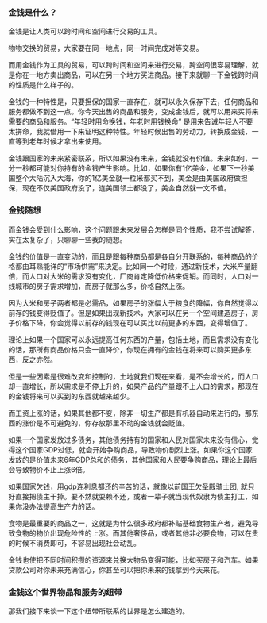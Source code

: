 ### 金钱是什么？

金钱是让人类可以跨时间和空间进行交易的工具。

物物交换的贸易，大家要在同一地点，同一时间完成对等交易。

而用金钱作为工具的贸易，可以跨时间和空间来进行交易，跨空间很容易理解，就是你在一地方卖出商品，可以在另一个地方买进商品。接下来就聊一下金钱跨时间的性质是什么样子的。

金钱的一种特性是，只要担保的国家一直存在，就可以永久保存下去，任何商品和服务都做不到这一点。你今天出售的商品和服务，变成金钱后，就可以用来买将来需要的商品和服务。“年轻时用命换钱，年老时用钱换命” 是用来告诫年轻人不要太拼命，我就借用一下来证明这种特性。年轻时候出售的劳动力，转换成金钱，一直等到老年时候才拿出来使用。

金钱跟国家的未来紧密联系，所以如果没有未来，金钱就没有价值。未来如何，一分一秒都可能对你持有的金钱产生影响。比如，如果你有1亿美金，如果下一秒美国整个大陆沉入大海，你的1亿美金就一粒米都买不到，美金是由美国政府做担保，现在不仅美国政府没了，连美国领土都没了，美金自然就一文不值。

### 金钱随想

而金钱会受到什么影响，这个问题跟未来发展会怎样是同个性质，我不尝试解答，实在太复杂了，只聊聊一些我的随想。

金钱的价值是一直变动的，而且是跟每种商品都是各自分开联系的，每种商品的价格都由耳熟能详的“市场供需”来决定。比如同一个时段，通过新技术，大米产量翻倍，而人口对大米的需求没有变化，厂商肯定降低价格来促销。而同时，人口对一线城市的房子需求增加，而房子就那么多，价格自然上涨。

因为大米和房子两者都是必需品，如果房子的涨幅大于粮食的降幅，你自然觉得以前存的钱变得贬值了。但是如果出现新技术，大家可以在另一个空间建造房子，房子价格下降，你会觉得以前存的钱现在可以买比以前更多的东西，变得增值了。

理论上如果一个国家可以永远提高任何东西的产量，包括土地，而且需求没有变化的话，那所有商品价格只会一直降价，你现在拥有的金钱在将来可以购买更多东西，反之亦然。

但是一些因素是很难改变和控制的，土地就我们现在来看，是不会增长的，而人口却一直增长，所以需求是不停上升的，如果产品的产量跟不上人口的需求，那现在的金钱将来可以买到的东西就越来越少。

而工资上涨的话，如果其他都不变，除非一切生产都是有机器自动来进行的，那东西的涨价是不可避免的，你存放那里不动的金钱就会贬值。

如果一个国家发放过多债务，其他债务持有的国家和人民对国家未来没有信心，觉得这个国家GDP过低，就会开始争购商品，导致物价剧烈上涨。如果你这个国家发放的是价值未来6年GDP总和的债务，其他国家和人民要争购商品，理论上最后会导致物价不止上涨6倍。

如果国家欠钱，用gdp连利息都还的辛苦的话，就像以前国王欠圣殿骑士团, 就只好直接把债主干掉。要不然就耍赖不还，或者一辈子就当现代奴隶为债主打工，如果你没办法提高生产力的话。

食物是最重要的商品之一，这就是为什么很多政府都补贴基础食物生产者，避免导致食物的物价出现危险性的上涨。而其他奢侈品，或者其他非必要食物，可以在贵的时候不消费即可，不容易出现社会动乱。

金钱也使把不同时间积攒的资源来兑换大物品变得可能，比如买房子和汽车。如果贷款公司对你未来充满信心，你甚至可以把你未来的钱拿到今天来花。

### 金钱这个世界物品和服务的纽带

那我们接下来谈一下这个纽带所联系的世界是怎么建造的。

